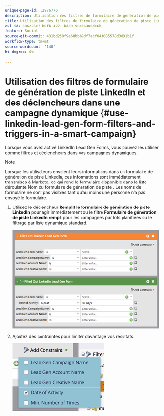 ```yaml
---
unique-page-id: 12976776
description: Utilisation des filtres de formulaire de génération de piste LinkedIn et des déclencheurs dans une campagne dynamique - Documents Marketo - Documentation du produit
title: Utilisation des filtres de formulaire de génération de piste LinkedIn et des déclencheurs dans une campagne dynamique
exl-id: 386c25e7-b0fb-4271-bd39-98e36306de6b
feature: Social
source-git-commit: 431bd258f9a68bbb9df7acf043085578d3d91b1f
workflow-type: tm+mt
source-wordcount: '140'
ht-degree: 0%

---
```


# Utilisation des filtres de formulaire de génération de piste LinkedIn et des déclencheurs dans une campagne dynamique {#use-linkedin-lead-gen-form-filters-and-triggers-in-a-smart-campaign}

Lorsque vous avez activé LinkedIn Lead Gen Forms, vous pouvez les utiliser comme filtres et déclencheurs dans vos campagnes dynamiques.

>[!NOTE]
>
>Lorsque les utilisateurs envoient leurs informations dans un formulaire de génération de piste LinkedIn, ces informations sont immédiatement transmises à Marketo, ce qui rend le formulaire disponible dans la liste déroulante Nom du formulaire de génération de piste . Les noms de formulaire ne sont pas visibles tant qu’au moins une personne n’a pas envoyé le formulaire.

1. Utilisez le déclencheur **Remplit le formulaire de génération de piste LinkedIn** pour agir immédiatement ou le filtre **Formulaire de génération de piste LinkedIn rempli** pour les campagnes par lots planifiées ou le filtrage par liste dynamique standard.

   ![](assets/screen-shot-2017-03-29-at-2.38.03-pm.png)

1. Ajoutez des contraintes pour limiter davantage vos résultats.

   ![](assets/lead-gen-constraints.png)
